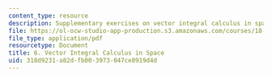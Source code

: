 ```yaml
---
content_type: resource
description: Supplementary exercises on vector integral calculus in space.
file: https://ol-ocw-studio-app-production.s3.amazonaws.com/courses/18-02-multivariable-calculus-fall-2007/318d9231a82dfb003973047ce8919d4d_vect_intgrl_calc.pdf
file_type: application/pdf
resourcetype: Document
title: 6. Vector Integral Calculus in Space
uid: 318d9231-a82d-fb00-3973-047ce8919d4d
---
```

